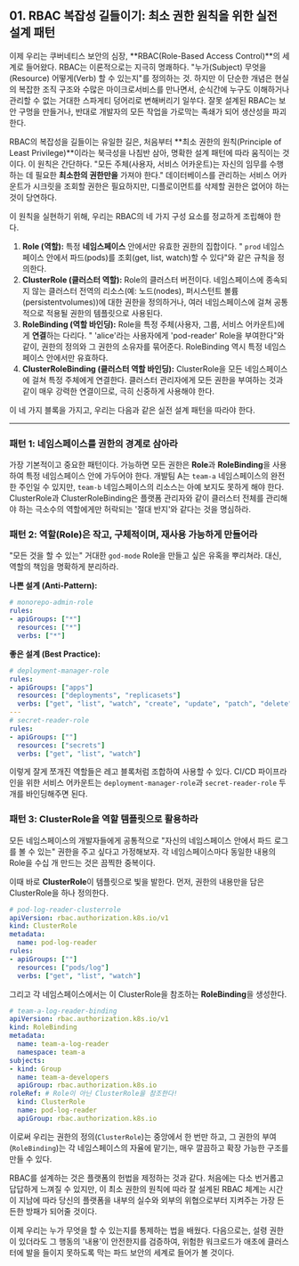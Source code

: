## 01\. RBAC 복잡성 길들이기: 최소 권한 원칙을 위한 실전 설계 패턴

이제 우리는 쿠버네티스 보안의 심장, \*\*RBAC(Role-Based Access Control)\*\*의 세계로 들어왔다. RBAC는 이론적으로는 지극히 명쾌하다. "누가(Subject) 무엇을(Resource) 어떻게(Verb) 할 수 있는지"를 정의하는 것. 하지만 이 단순한 개념은 현실의 복잡한 조직 구조와 수많은 마이크로서비스를 만나면서, 순식간에 누구도 이해하거나 관리할 수 없는 거대한 스파게티 덩어리로 변해버리기 일쑤다. 잘못 설계된 RBAC는 보안 구멍을 만들거나, 반대로 개발자의 모든 작업을 가로막는 족쇄가 되어 생산성을 파괴한다.

RBAC의 복잡성을 길들이는 유일한 길은, 처음부터 \*\*최소 권한의 원칙(Principle of Least Privilege)\*\*이라는 북극성을 나침반 삼아, 명확한 설계 패턴에 따라 움직이는 것이다. 이 원칙은 간단하다. "모든 주체(사용자, 서비스 어카운트)는 자신의 임무를 수행하는 데 필요한 **최소한의 권한만을** 가져야 한다." 데이터베이스를 관리하는 서비스 어카운트가 시크릿을 조회할 권한은 필요하지만, 디플로이먼트를 삭제할 권한은 없어야 하는 것이 당연하다.

이 원칙을 실현하기 위해, 우리는 RBAC의 네 가지 구성 요소를 정교하게 조립해야 한다.

1.  **Role (역할):** 특정 **네임스페이스** 안에서만 유효한 권한의 집합이다. " `prod` 네임스페이스 안에서 파드(pods)를 조회(get, list, watch)할 수 있다"와 같은 규칙을 정의한다.
2.  **ClusterRole (클러스터 역할):** Role의 클러스터 버전이다. 네임스페이스에 종속되지 않는 클러스터 전역의 리소스(예: 노드(nodes), 퍼시스턴트 볼륨(persistentvolumes))에 대한 권한을 정의하거나, 여러 네임스페이스에 걸쳐 공통적으로 적용될 권한의 템플릿으로 사용된다.
3.  **RoleBinding (역할 바인딩):** Role을 특정 주체(사용자, 그룹, 서비스 어카운트)에게 **연결**하는 다리다. " 'alice'라는 사용자에게 'pod-reader' Role을 부여한다"와 같이, 권한의 정의와 그 권한의 소유자를 묶어준다. RoleBinding 역시 특정 네임스페이스 안에서만 유효하다.
4.  **ClusterRoleBinding (클러스터 역할 바인딩):** ClusterRole을 모든 네임스페이스에 걸쳐 특정 주체에게 연결한다. 클러스터 관리자에게 모든 권한을 부여하는 것과 같이 매우 강력한 연결이므로, 극히 신중하게 사용해야 한다.

이 네 가지 블록을 가지고, 우리는 다음과 같은 실전 설계 패턴을 따라야 한다.

-----

### 패턴 1: 네임스페이스를 권한의 경계로 삼아라

가장 기본적이고 중요한 패턴이다. 가능하면 모든 권한은 **Role**과 **RoleBinding**을 사용하여 특정 네임스페이스 안에 가두어야 한다. 개발팀 A는 `team-a` 네임스페이스의 완전한 주인일 수 있지만, `team-b` 네임스페이스의 리소스는 아예 보지도 못하게 해야 한다. ClusterRole과 ClusterRoleBinding은 플랫폼 관리자와 같이 클러스터 전체를 관리해야 하는 극소수의 역할에게만 허락되는 '절대 반지'와 같다는 것을 명심하라.

### 패턴 2: 역할(Role)은 작고, 구체적이며, 재사용 가능하게 만들어라

"모든 것을 할 수 있는" 거대한 `god-mode` Role을 만들고 싶은 유혹을 뿌리쳐라. 대신, 역할의 책임을 명확하게 분리하라.

**나쁜 설계 (Anti-Pattern):**

```yaml
# monorepo-admin-role
rules:
- apiGroups: ["*"]
  resources: ["*"]
  verbs: ["*"]
```

**좋은 설계 (Best Practice):**

```yaml
# deployment-manager-role
rules:
- apiGroups: ["apps"]
  resources: ["deployments", "replicasets"]
  verbs: ["get", "list", "watch", "create", "update", "patch", "delete"]
---
# secret-reader-role
rules:
- apiGroups: [""]
  resources: ["secrets"]
  verbs: ["get", "list", "watch"]
```

이렇게 잘게 쪼개진 역할들은 레고 블록처럼 조합하여 사용할 수 있다. CI/CD 파이프라인을 위한 서비스 어카운트는 `deployment-manager-role`과 `secret-reader-role` 두 개를 바인딩해주면 된다.

### 패턴 3: ClusterRole을 역할 템플릿으로 활용하라

모든 네임스페이스의 개발자들에게 공통적으로 "자신의 네임스페이스 안에서 파드 로그를 볼 수 있는" 권한을 주고 싶다고 가정해보자. 각 네임스페이스마다 동일한 내용의 Role을 수십 개 만드는 것은 끔찍한 중복이다.

이때 바로 **ClusterRole**이 템플릿으로 빛을 발한다. 먼저, 권한의 내용만을 담은 ClusterRole을 하나 정의한다.

```yaml
# pod-log-reader-clusterrole
apiVersion: rbac.authorization.k8s.io/v1
kind: ClusterRole
metadata:
  name: pod-log-reader
rules:
- apiGroups: [""]
  resources: ["pods/log"]
  verbs: ["get", "list", "watch"]
```

그리고 각 네임스페이스에서는 이 ClusterRole을 참조하는 **RoleBinding**을 생성한다.

```yaml
# team-a-log-reader-binding
apiVersion: rbac.authorization.k8s.io/v1
kind: RoleBinding
metadata:
  name: team-a-log-reader
  namespace: team-a
subjects:
- kind: Group
  name: team-a-developers
  apiGroup: rbac.authorization.k8s.io
roleRef: # Role이 아닌 ClusterRole을 참조한다!
  kind: ClusterRole
  name: pod-log-reader
  apiGroup: rbac.authorization.k8s.io
```

이로써 우리는 권한의 정의(`ClusterRole`)는 중앙에서 한 번만 하고, 그 권한의 부여(`RoleBinding`)는 각 네임스페이스의 자율에 맡기는, 매우 깔끔하고 확장 가능한 구조를 만들 수 있다.

RBAC를 설계하는 것은 플랫폼의 헌법을 제정하는 것과 같다. 처음에는 다소 번거롭고 답답하게 느껴질 수 있지만, 이 최소 권한의 원칙에 따라 잘 설계된 RBAC 체계는 시간이 지남에 따라 당신의 플랫폼을 내부의 실수와 외부의 위협으로부터 지켜주는 가장 든든한 방패가 되어줄 것이다.

이제 우리는 누가 무엇을 할 수 있는지를 통제하는 법을 배웠다. 다음으로는, 설령 권한이 있더라도 그 행동의 '내용'이 안전한지를 검증하여, 위험한 워크로드가 애초에 클러스터에 발을 들이지 못하도록 막는 파드 보안의 세계로 들어가 볼 것이다.